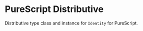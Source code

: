 PureScript Distributive
=======================

Distributive type class and instance for `Identity` for PureScript.
